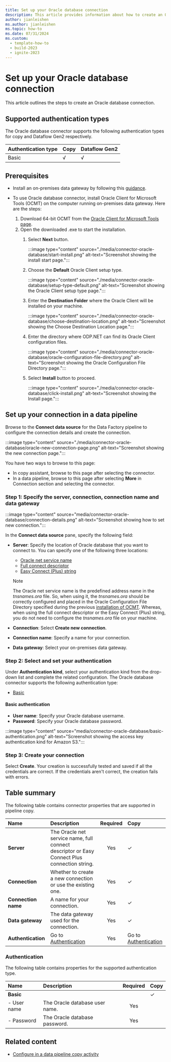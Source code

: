 ```yaml
---
title: Set up your Oracle database connection
description: This article provides information about how to create an Oracle database connection in Microsoft Fabric.
author: jianleishen
ms.author: jianleishen
ms.topic: how-to
ms.date: 07/31/2024
ms.custom:
  - template-how-to
  - build-2023
  - ignite-2023
---
```


# Set up your Oracle database connection

This article outlines the steps to create an Oracle database connection.

## Supported authentication types

The Oracle database connector supports the following authentication types for copy and Dataflow Gen2 respectively.  

|Authentication type |Copy |Dataflow Gen2 |
|:---|:---|:---|
|Basic| √| √|

## Prerequisites

- Install an on-premises data gateway by following this [guidance](/data-integration/gateway/service-gateway-install?toc=%2Ffabric%2Fdata-factory%2Ftoc.json).  

- To use Oracle database connector, install Oracle Client for Microsoft Tools (OCMT) on the computer running on-premises data gateway. Here are the steps:

    1. Download 64-bit OCMT from the [Oracle Client for Microsoft Tools page](https://www.oracle.com/database/technologies/appdev/ocmt.html).
    1. Open the downloaded .exe to start the installation.
        1. Select **Next** button.

            :::image type="content" source="./media/connector-oracle-database/start-install.png" alt-text="Screenshot showing the install start page.":::

        1. Choose the **Default** Oracle Client setup type.

            :::image type="content" source="./media/connector-oracle-database/setup-type-default.png" alt-text="Screenshot showing the Oracle Client setup type page.":::

        1. Enter the **Destination Folder** where the Oracle Client will be installed on your machine.
        
            :::image type="content" source="./media/connector-oracle-database/choose-destination-location.png" alt-text="Screenshot showing the Choose Destination Location page.":::        

        1. Enter the directory where ODP.NET can find its Oracle Client configuration files.

            :::image type="content" source="./media/connector-oracle-database/oracle-configuration-file-directory.png" alt-text="Screenshot showing the Oracle Configuration File Directory page."::: 

        1. Select **Install** button to proceed.

            :::image type="content" source="./media/connector-oracle-database/click-install.png" alt-text="Screenshot showing the Install page."::: 

## Set up your connection in a data pipeline

Browse to the **Connect data source** for the Data Factory pipeline to configure the connection details and create the connection.

:::image type="content" source="./media/connector-oracle-database/oracle-new-connection-page.png" alt-text="Screenshot showing the new connection page.":::

You have two ways to browse to this page:

- In copy assistant, browse to this page after selecting the connector.
- In a data pipeline, browse to this page after selecting **More** in Connection section and selecting the connector.

### Step 1: Specify the server, connection, connection name and data gateway

   :::image type="content" source="media/connector-oracle-database/connection-details.png" alt-text="Screenshot showing how to set new connection.":::

In the **Connect data source** pane, specify the following field:

- **Server**: Specify the location of Oracle database that you want to connect to. You can specify one of the following three locations:

    - [Oracle net service name](https://www.orafaq.com/wiki/Tnsnames.ora)
    - [Full connect descriptor](https://docs.oracle.com/cd/E11882_01/network.112/e41945/concepts.htm#NETAG253)
    - [Easy Connect (Plus) string](https://download.oracle.com/ocomdocs/global/Oracle-Net-Easy-Connect-Plus.pdf)

    >[!Note]
    >The Oracle net service name is the predefined address name in the *tnsnames.ora* file. So, when using it, the *tnsnames.ora* should be correctly configured and placed in the Oracle Configuration File Directory specified during the previous [installation of OCMT](#prerequisites). Whereas, when using the full connect descriptor or the Easy Connect (Plus) string, you do not need to configure the *tnsnames.ora* file on your machine.
    
- **Connection**: Select **Create new connection**.
- **Connection name**: Specify a name for your connection.
- **Data gateway**: Select your on-premises data gateway. 

### Step 2:  Select and set your authentication

Under **Authentication kind**, select your authentication kind from the drop-down list and complete the related configuration. The Oracle database connector supports the following authentication type:

- [Basic](#basic-authentication)

#### Basic authentication

- **User name**: Specify your Oracle database username.
- **Password**: Specify your Oracle database password.

:::image type="content" source="media/connector-oracle-database/basic-authentication.png" alt-text="Screenshot showing the access key authentication kind for Amazon S3.":::

### Step 3: Create your connection

Select **Create**. Your creation is successfully tested and saved if all the credentials are correct. If the credentials aren't correct, the creation fails with errors.

## Table summary

The following table contains connector properties that are supported in pipeline copy.

|Name|Description|Required|Copy|
|:---|:---|:---:|:---|
|**Server**|The Oracle net service name, full connect descriptor or Easy Connect Plus connection string.|Yes|✓|
|**Connection**| Whether to create a new connection or use the existing one.|Yes|✓|
|**Connection name**|A name for your connection.|Yes|✓|
|**Data gateway**|The data gateway used for the connection.|Yes|✓|
|**Authentication**|Go to [Authentication](#authentication) |Yes|Go to [Authentication](#authentication)|

### Authentication

The following table contains properties for the supported authentication type.

|Name|Description|Required|Copy|
|:---|:---|:---:|:---|
|**Basic**|||✓|
|- User name |The Oracle database user name.|Yes ||
|- Password |The Oracle database password.|Yes ||

## Related content

- [Configure in a data pipeline copy activity](connector-oracle-database-copy-activity.md)
